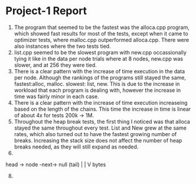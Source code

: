 # Project-1 Report
1. The program that seemed to be the fastest was the alloca.cpp program, which showed fast results for most of the tests, except when it came to optimizer tests, where malloc.cpp outperformed alloca.cpp. There were also instances where the two tests tied.
2. list.cpp seemed to be the slowest program with new.cpp occassionally tying it like in the data per node trials where at 8 nodes, new.cpp was slower, and at 256 they were tied.
3. There is a clear pattern with the increase of time execution in the data per node. Although the rankings of the programs still stayed the same, fastest:alloc, malloc. slowest: list, new. This is due to the increase in workload that each program is dealing with, however the increase in time was fairly minor in each case.
4. There is a clear pattern with the increase of time execution increaseing based on the length of the chains. This time the increase in time is linear of about 4x for tests 200k -> 1M.
5. Throughout the heap break tests, the first thing I noticed was that alloca stayed the same throughout every test. List and New grew at the same rates, which also turned out to have the fastest growing number of breaks. Increasing the stack size does not affect the number of heap breaks needed, as they will still expand as needed.
6. 
head -> node  -next-> null (tail)
        |
        |
        V
        bytes
   
8. 
